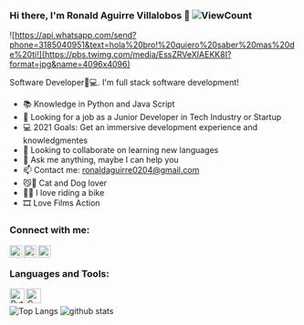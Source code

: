 ### Hi there, I'm Ronald Aguirre Villalobos 👋  ![ViewCount](https://views.whatilearened.today/views/github/ronald0204/RonaldAguirre.svg?cache=remove)
![https://api.whatsapp.com/send?phone=3185040951&text=hola%20bro!%20quiero%20saber%20mas%20de%20ti!](https://pbs.twimg.com/media/EssZRVeXIAEKK8I?format=jpg&name=4096x4096)

  Software Developer🔋💻.
  I'm full stack software development!

- 📚 Knowledge in Python and Java Script
- 💼 Looking for a job as a Junior Developer in Tech Industry or Startup
- 💻 2021 Goals: Get an immersive development experience and knowledgmentes
- 👯 Looking to collaborate on learning new languages
- 💬 Ask me anything, maybe I can help you
- 📫 Contact me: ronaldaguirre0204@gmail.com
- 😼🐶 Cat and Dog lover
- 🚵‍🚴 I love riding a bike
- 🎞️ Love Films Action 

### Connect with me:

[<img align="left" alt="ronald45251997 | Twitter" width="22px" src="https://images.vexels.com/media/users/3/137419/isolated/preview/b1a3fab214230557053ed1c4bf17b46c-logotipo-del-icono-de-twitter-by-vexels.png" />][twitter]
[<img align="left" alt="ronal-aguirre | LinkedIn" width="22px" src="https://www.flaticon.es/svg/static/icons/svg/174/174857.svg" />][linkedin]
[<img align="left" alt="ronaldaguirre.medium.com | LinkedIn" width="22px" src="https://iconape.com/wp-content/files/kv/80919/png/medium-m.png" />][medium]

<br />

### Languages and Tools:

[<img align="left" alt="Python" width="26px" src="https://upload.wikimedia.org/wikipedia/commons/thumb/c/c3/Python-logo-notext.svg/165px-Python-logo-notext.svg.png"/>][python]
[<img align="left" alt="C" width="26px" src="https://cdn.iconscout.com/icon/free/png-512/c-programming-569564.png"/>][C]
<br />

![Top Langs](https://github-readme-stats.vercel.app/api/top-langs/?username=ronald0204&layout=compact&theme=vue&langs_count=10") ![github stats](https://github-readme-stats.vercel.app/api?username=ronald0204&count_private=true&show_icons=true&theme=highcontrast)

[twitter]: https://twitter.com/ronald45251997
[linkedin]: https://linkedin.com/in/ronal-aguirre
[medium]: https://ronaldaguirre.medium.com/
[python]: https://www.python.org
[C]: https://en.cppreference.com/w/c

